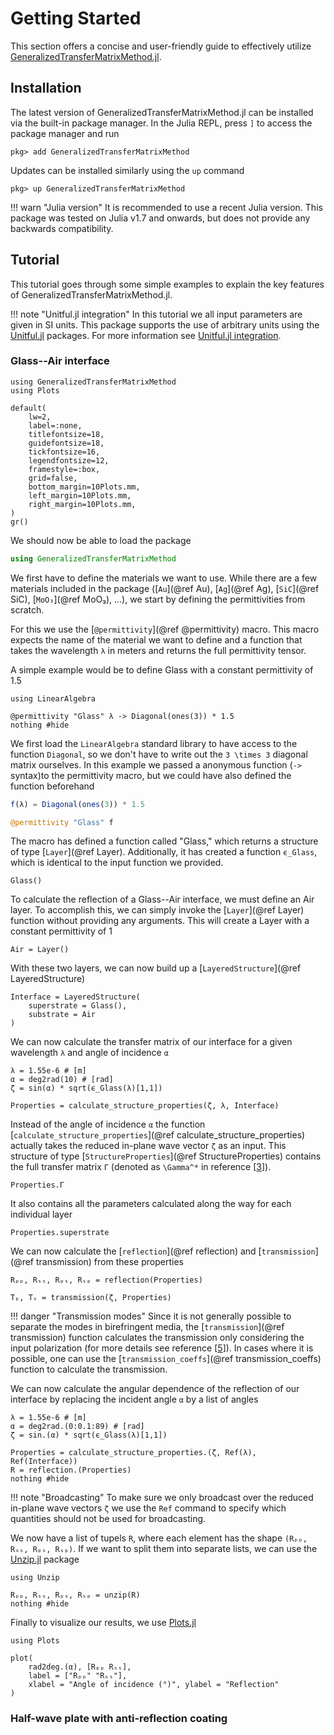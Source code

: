 # Getting Started

This section offers a concise and user-friendly guide to effectively utilize
[GeneralizedTransferMatrixMethod.jl](https://github.com/mtenders/GeneralizedTransferMatrixMethod.jl). 

## Installation

The latest version of GeneralizedTransferMatrixMethod.jl can be installed via
the built-in package manager. In the Julia REPL, press `]` to access the package
manager and run
```
pkg> add GeneralizedTransferMatrixMethod
```
Updates can be installed similarly using the `up` command
```
pkg> up GeneralizedTransferMatrixMethod
```
!!! warn "Julia version"
    It is recommended to use a recent Julia version. This package was tested on
    Julia v1.7 and onwards, but does not provide any backwards compatibility.

## Tutorial

This tutorial goes through some simple examples to explain the key features of 
GeneralizedTransferMatrixMethod.jl.

!!! note "Unitful.jl integration"
    In this tutorial we all input parameters are given in SI units. This package
    supports the use of arbitrary units using the
    [Unitful.jl](https://github.com/PainterQubits/Unitful.jl) packages. For more
    information see [Unitful.jl integration](@ref).

### Glass--Air interface

```@setup tutorial1
using GeneralizedTransferMatrixMethod
using Plots

default(
    lw=2, 
    label=:none,
    titlefontsize=18,
    guidefontsize=18,
    tickfontsize=16,
    legendfontsize=12,
    framestyle=:box,
    grid=false,
    bottom_margin=10Plots.mm,
    left_margin=10Plots.mm,
    right_margin=10Plots.mm,
)
gr()
```

We should now be able to load the package

```julia
using GeneralizedTransferMatrixMethod
```

We first have to define the materials we want to use. While there are a few
materials included in the package ([`Au`](@ref Au), [`Ag`](@ref Ag),
[`SiC`](@ref SiC), [`MoO₃`](@ref MoO₃), ...), we start by defining the
permittivities from scratch. 

For this we use the [`@permittivity`](@ref @permittivity) macro. This macro
expects the name of the material we want to define and a function that takes the
wavelength `λ` in meters and returns the full permittivity tensor.

A simple example would be to define Glass with a constant permittivity of 1.5
```@example tutorial1
using LinearAlgebra

@permittivity "Glass" λ -> Diagonal(ones(3)) * 1.5
nothing #hide
```
We first load the `LinearAlgebra` standard library to have access to the
function `Diagonal`, so we don't have to write out the ``3 \times 3`` diagonal
matrix ourselves. In this example we passed a anonymous function (`->` syntax)to
the permittivity macro, but we could have also defined the function beforehand
```julia
f(λ) = Diagonal(ones(3)) * 1.5

@permittivity "Glass" f
```

The macro has defined a function called "Glass," which returns a structure of
type [`Layer`](@ref Layer). Additionally, it has created a function `ϵ_Glass`,
which is identical to the input function we provided.

```@example tutorial1
Glass()
```

To calculate the reflection of a Glass--Air interface, we must define an Air
layer. To accomplish this, we can simply invoke the [`Layer`](@ref Layer)
function without providing any arguments. This will create a Layer with a
constant permittivity of 1
```@example tutorial1
Air = Layer()
```

With these two layers, we can now build up a [`LayeredStructure`](@ref
LayeredStructure) 
```@example tutorial1
Interface = LayeredStructure(
    superstrate = Glass(),
    substrate = Air
)
```

We can now calculate the transfer matrix of our interface for a given wavelength
`λ` and angle of incidence `α`
```@example tutorial1
λ = 1.55e-6 # [m]
α = deg2rad(10) # [rad]
ζ = sin(α) * sqrt(ϵ_Glass(λ)[1,1])

Properties = calculate_structure_properties(ζ, λ, Interface)
```
Instead of the angle of incidence `α` the function
[`calculate_structure_properties`](@ref calculate_structure_properties) actually
takes the reduced in-plane wave vector `ζ` as an input. This structure of type
[`StructureProperties`](@ref StructureProperties) contains the full transfer
matrix `Γ` (denoted as ``\Gamma^*`` in reference
[[3](https://doi.org/10.1364/JOSA.62.000502)]). 
```@example tutorial1
Properties.Γ
```
It also contains all the parameters calculated along the way for each individual
layer
```@example tutorial1
Properties.superstrate
```

We can now calculate the [`reflection`](@ref reflection) and
[`transmission`](@ref transmission) from these properties
```@example tutorial1
Rₚₚ, Rₛₛ, Rₚₛ, Rₛₚ = reflection(Properties)
```
```@example tutorial1
Tₚ, Tₛ = transmission(ζ, Properties)
```
!!! danger "Transmission modes"
    Since it is not generally possible to separate the modes in birefringent
    media, the [`transmission`](@ref transmission) function calculates the
    transmission only considering the input polarization (for more details see
    reference [[5](http://doi.org/10.1103/PhysRevB.101.165425)]). In cases where
    it is possible, one can use the [`transmission_coeffs`](@ref
    transmission_coeffs) function to calculate the transmission.

We can now calculate the angular dependence of the reflection of our interface
by replacing the incident angle `α` by a list of angles
```@example tutorial1
λ = 1.55e-6 # [m]
α = deg2rad.(0:0.1:89) # [rad]
ζ = sin.(α) * sqrt(ϵ_Glass(λ)[1,1])

Properties = calculate_structure_properties.(ζ, Ref(λ), Ref(Interface))
R = reflection.(Properties)
nothing #hide
```
!!! note "Broadcasting"
    To make sure we only broadcast over the reduced in-plane wave vectors `ζ` we
    use the `Ref` command to specify which quantities should not be used for
    broadcasting. 

We now have a list of tupels `R`, where each element has the shape `(Rₚₚ, Rₛₛ,
Rₚₛ, Rₛₚ)`. If we want to split them into separate lists, we can use the
[Unzip.jl](https://github.com/bramtayl/Unzip.jl) package
```@example tutorial1
using Unzip

Rₚₚ, Rₛₛ, Rₚₛ, Rₛₚ = unzip(R)
nothing #hide
```

Finally to visualize our results, we use
[Plots.jl](https://github.com/JuliaPlots/Plots.jl/)
```@example tutorial1
using Plots

plot(
    rad2deg.(α), [Rₚₚ Rₛₛ], 
    label = ["Rₚₚ" "Rₛₛ"],
    xlabel = "Angle of incidence (°)", ylabel = "Reflection"
)
```

### Half-wave plate with anti-reflection coating
